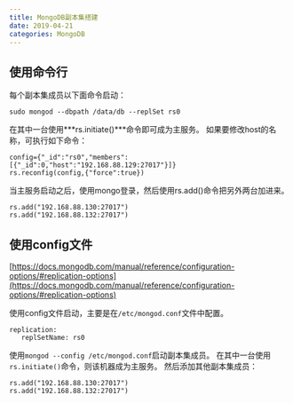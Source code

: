 ```yaml
---
title: MongoDB副本集搭建
date: 2019-04-21
categories: MongoDB
---
```


## 使用命令行

每个副本集成员以下面命令启动：
```
sudo mongod --dbpath /data/db --replSet rs0
```
在其中一台使用***rs.initiate()***命令即可成为主服务。
如果要修改host的名称，可执行如下命令：
```
config={"_id":"rs0","members":[{"_id":0,"host":"192.168.88.129:27017"}]}
rs.reconfig(config,{"force":true})
```
当主服务启动之后，使用mongo登录，然后使用rs.add()命令把另外两台加进来。
```
rs.add("192.168.88.130:27017")
rs.add("192.168.88.132:27017")
```

## 使用config文件

[https://docs.mongodb.com/manual/reference/configuration-options/#replication-options](https://docs.mongodb.com/manual/reference/configuration-options/#replication-options)

使用config文件启动，主要是在`/etc/mongod.conf`文件中配置。
```
replication:
   replSetName: rs0
```
使用`mongod --config /etc/mongod.conf`启动副本集成员。
在其中一台使用`rs.initiate()`命令，则该机器成为主服务。
然后添加其他副本集成员：
```
rs.add("192.168.88.130:27017")
rs.add("192.168.88.132:27017")
```
